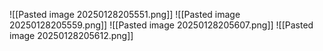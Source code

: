 ![[Pasted image 20250128205551.png]]
![[Pasted image 20250128205559.png]]
![[Pasted image 20250128205607.png]]
![[Pasted image 20250128205612.png]]
